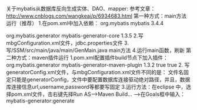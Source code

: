 关于mybatis从数据库反向生成实体、DAO、mapper:
	参考文章：http://www.cnblogs.com/wangkeai/p/6934683.html
第一种方式：main方法运行（推荐）
	1.在pom.xml中加入依赖：
		<!-- https://mvnrepository.com/artifact/org.mybatis/mybatis -->
<dependency>
    <groupId>org.mybatis</groupId>
    <artifactId>mybatis</artifactId>
    <version>3.4.4</version>
</dependency>
<!-- mybatis-generator-core 反向生成java代码-->
<dependency>
    <groupId>org.mybatis.generator</groupId>
    <artifactId>mybatis-generator-core</artifactId>
    <version>1.3.5</version>
</dependency>
	2.写mbgConfiguration.xml文件，jdbc.properties文件
	3.写/SSM/src/main/java/main/GenMain.java  main方法
	4.运行main函数，刷新
第二种方式：maven插件运行
	1.pom.xml配置插件build节点下加入插件：
			<!-- 第二种方式数据库反向生成java -->
			 <plugin>  
                <groupId>org.mybatis.generator</groupId>  
                <artifactId>mybatis-generator-maven-plugin</artifactId>  
                <version>1.3.2</version>  
                <configuration>  
                    <verbose>true</verbose>  
                    <overwrite>true</overwrite>  
                </configuration>  
            </plugin>
     2.	写generatorConfig.xml文件，与mbgConfiguration.xml文件不同的是：
     	文件名固定只能是generatorConfig，文件中要配置数据库连接驱动绝对路径，并且，数据库连接信息url,username,password等都要写固定
     	<classPathEntry  location="E:\MavenRepository\mysql\mysql-connector-java\5.1.38\mysql-connector-java-5.1.38.jar" />
	 3.运行方法：在eclipse 中，选择pom.xml文件，击右键先择Run AS——>Maven Build… ——>在Goals框中输入：mybatis-generator:generate
